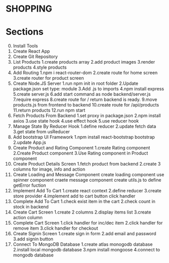 # SHOPPING

# Sections

0. Install Tools
1. Create React App
2. Create Git Repository
3. List Products
   1.create products array
   2.add product images
   3.render products
   4.style products
4. Add Routing
   1.npm i react-router-dom
   2.create route for home screen
   3.create router for product screen
5. Create Node.JS Server
   1.run npm init in root folder
   2.Update package.json set type: module
   3.Add .js to imports
   4.npm install express
   5.create server.js
   6.add start command as node backend/server.js
   7.require express
   8.create route for / return backend is ready.
   9.move products.js from frontend to backend
   10.create route for /api/products
   11.return products
   12.run npm start
6. Fetch Products From Backend
   1.set proxy in package.json
   2.npm install axios
   3.use state hook
   4.use effect hook
   5.use reducer hook
7. Manage State By Reducer Hook
   1.define reducer
   2.update fetch data
   3.get state from usReducer
8. Add bootstrap UI Framework
   1.npm install react-bootstrap bootstrap
   2.update App.js
9. Create Product and Rating Component
   1.create Rating component
   2.Create Product component
   3.Use Rating component in Product component
10. Create Product Details Screen
    1.fetch product from backend
    2.create 3 columns for image, info and action
11. Create Loading and Message Component
    create loading component
    use spinner component
    craete message component
    create utils.js to define getError fuction
12. Implement Add To Cart
    1.create react context
    2.define reducer
    3.create store provider
    4.implement add to cart button click handler
13. Complete Add To Cart
    1.check exist item in the cart
    2.check count in stock in backend
14. Create Cart Screen
    1.create 2 columns
    2.display items list
    3.create action column
15. Complete Cart Screen
    1.click handler for inc/dec item
    2.click handler for remove item
    3.click handler for checkout
16. Create Signin Screen
    1.create sign in form
    2.add email and password
    3.add signin button
17. Connect To MongoDB Database
    1.create atlas monogodb database
    2.install local mongodb database
    3.npm install mongoose
    4.connect to mongodb database
